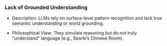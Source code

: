 ### Lack of Grounded Understanding

- Description: LLMs rely on surface-level pattern recognition and lack true semantic understanding or world grounding.

- Philosophical View: They simulate reasoning but do not truly "understand" language (e.g., Searle’s Chinese Room).